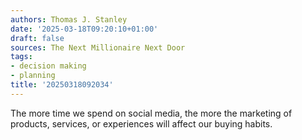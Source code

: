 ```yaml
---
authors: Thomas J. Stanley
date: '2025-03-18T09:20:10+01:00'
draft: false
sources: The Next Millionaire Next Door
tags:
- decision making
- planning
title: '20250318092034'
---
```


The more time we spend on social media, the more the marketing of products, services, or experiences will affect our
buying habits.